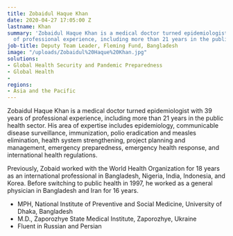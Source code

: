 ```yaml
---
title: Zobaidul Haque Khan
date: 2020-04-27 17:05:00 Z
lastname: Khan
summary: 'Zobaidul Haque Khan is a medical doctor turned epidemiologist with 39 years
  of professional experience, including more than 21 years in the public health sector. '
job-title: Deputy Team Leader, Fleming Fund, Bangladesh
image: "/uploads/Zobaidul%20Haque%20Khan.jpg"
solutions:
- Global Health Security and Pandemic Preparedness
- Global Health
- 
regions:
- Asia and the Pacific
---
```


Zobaidul Haque Khan is a medical doctor turned epidemiologist with 39 years of professional experience, including more than 21 years in the public health sector. His area of expertise includes epidemiology, communicable disease surveillance, immunization, polio eradication and measles elimination, health system strengthening, project planning and management, emergency preparedness, emergency health response, and international health regulations. 

Previously, Zobaid worked with the World Health Organization for 18 years as an international professional in Bangladesh, Nigeria, India, Indonesia, and Korea. Before switching to public health in 1997, he worked as a general physician in Bangladesh and Iran for 16 years. 

* MPH, National Institute of Preventive and Social Medicine, University of Dhaka, Bangladesh
* M.D., Zaporozhye State Medical Institute, Zaporozhye, Ukraine
* Fluent in Russian and Persian